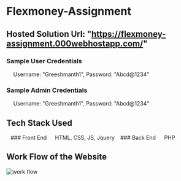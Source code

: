# Flexmoney-Assignment
## Hosted Solution Url: "https://flexmoney-assignment.000webhostapp.com/"

### Sample User Credentials
&emsp; Username: "Greeshmanth1", Password: "Abcd@1234"
  
### Sample Admin Credentials
&emsp; Username: "Greeshmanth1", Password: "Abcd@1234" 
  
## Tech Stack Used
&ensp; ### Front End 
&emsp; HTML, CSS, JS, Jquery
&ensp; ### Back End
&emsp; PHP 
 
## Work Flow of the Website
![work flow](https://user-images.githubusercontent.com/79304704/207672014-a5e3984e-dd36-4672-9c64-669ff6146d5a.png)


